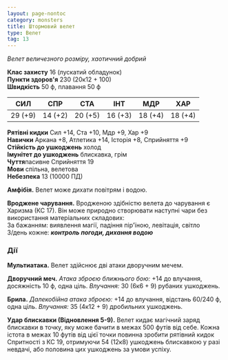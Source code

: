 ```yaml
---
layout: page-nontoc
category: monsters
title: Штормовий велет
type: Велет
tag: 13
---
```


_Велет величезного розміру, хаотичний добрий_

**Клас захисту** 16 (лускатий обладунок)    
**Пункти здоров'я** 230 (20к12 + 100)    
**Швидкість** 50 ф, плавання 50 ф

| СИЛ     | СПР     | СТА     | ІНТ     | МДР     | ХАР     |
| ------- | ------- | ------- | ------- | ------- | ------- |
| 29 (+9) | 14 (+2) | 20 (+5) | 16 (+3) | 18 (+4) | 18 (+4) |

**Рятівні кидки** Сил +14, Ста +10, Мдр +9, Хар +9    
**Навички** Аркана +8, Атлетика +14, Історія +8, Сприйняття +9    
**Стійкість до ушкоджень** холод    
**Імунітет до ушкоджень** блискавка, грім    
**Чуття**пасивне Сприйняття 19    
**Мови** спільна, велетова    
**Небезпека** 13 (10000 ПД)

**Амфібія.** Велет може дихати повітрям і водою.    

**Вроджене чарування.** Вродженою здібністю велета до чарування є Харизма (КС 17). Він може природно створювати наступні чари без використання матеріальних складових:    
За бажанням: виявлення магії, падіння пір'їною, левітація, світло    
3/день кожне: **_контроль погоди, дихання водою_**

### Дії
**Мультиатака.** Велет здійснює дві атаки дворучним мечем.    

**Дворучний меч.** _Атака зброєю ближнього бою:_ +14 до влучання, досяжність 10 ф, одна ціль. _Влучання:_ 30 (6к6 + 9) рубаних ушкоджень.    

**Брила.** _Далекобійна атака зброєю:_ +14 до влучання, відстань 60/240 ф, одна ціль. _Влучання:_ 35 (4к12 + 9) дробильних ушкоджень.    

**Удар блискавки (Відновлення 5-9).** Велет кидає магічний заряд блискавки в точку, яку може бачити в межах 500 футів від себе. Кожна істота в межах 10 футів від цієї точки повинна зробити рятівний кидок Спритності з КС 19, отримуючи 54 (12к8) ушкоджень блискавкою у разі невдачі, або половина цих ушкоджень за умови успіху.

